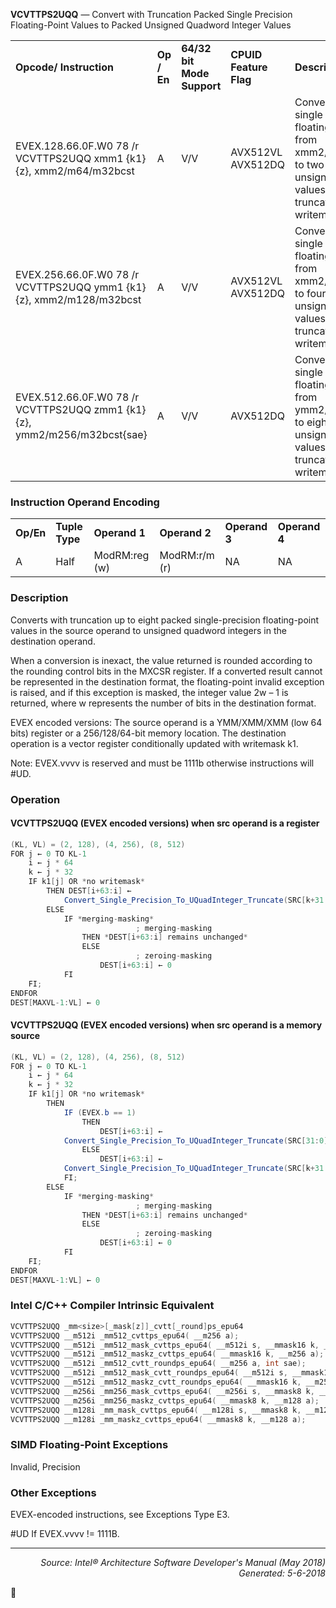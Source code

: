 <b>VCVTTPS2UQQ</b> — Convert with Truncation Packed Single Precision Floating-Point Values to
Packed Unsigned Quadword Integer Values
<table>
	<tr>
		<td><b>Opcode/ Instruction</b></td>
		<td><b>Op / En</b></td>
		<td><b>64/32 bit Mode Support</b></td>
		<td><b>CPUID Feature Flag</b></td>
		<td><b>Description</b></td>
	</tr>
	<tr>
		<td>EVEX.128.66.0F.W0 78 /r VCVTTPS2UQQ xmm1 {k1}{z}, xmm2/m64/m32bcst</td>
		<td>A</td>
		<td>V/V</td>
		<td>AVX512VL AVX512DQ</td>
		<td>Convert two packed single precision floating-point values from xmm2/m64/m32bcst to two packed unsigned quadword values in xmm1 using truncation subject to writemask k1.</td>
	</tr>
	<tr>
		<td>EVEX.256.66.0F.W0 78 /r VCVTTPS2UQQ ymm1 {k1}{z}, xmm2/m128/m32bcst</td>
		<td>A</td>
		<td>V/V</td>
		<td>AVX512VL AVX512DQ</td>
		<td>Convert four packed single precision floating-point values from xmm2/m128/m32bcst to four packed unsigned quadword values in ymm1 using truncation subject to writemask k1.</td>
	</tr>
	<tr>
		<td>EVEX.512.66.0F.W0 78 /r VCVTTPS2UQQ zmm1 {k1}{z}, ymm2/m256/m32bcst{sae}</td>
		<td>A</td>
		<td>V/V</td>
		<td>AVX512DQ</td>
		<td>Convert eight packed single precision floating-point values from ymm2/m256/m32bcst to eight packed unsigned quadword values in zmm1 using truncation subject to writemask k1.</td>
	</tr>
</table>


### Instruction Operand Encoding
<table>
	<tr>
		<td><b>Op/En</b></td>
		<td><b>Tuple Type</b></td>
		<td><b>Operand 1</b></td>
		<td><b>Operand 2</b></td>
		<td><b>Operand 3</b></td>
		<td><b>Operand 4</b></td>
	</tr>
	<tr>
		<td>A</td>
		<td>Half</td>
		<td>ModRM:reg (w)</td>
		<td>ModRM:r/m (r)</td>
		<td>NA</td>
		<td>NA</td>
	</tr>
</table>


### Description
Converts with truncation up to eight packed single-precision floating-point values in the source operand to
unsigned quadword integers in the destination operand.

When a conversion is inexact, the value returned is rounded according to the rounding control bits in the MXCSR
register. If a converted result cannot be represented in the destination format, the floating-point invalid exception
is raised, and if this exception is masked, the integer value 2w – 1 is returned, where w represents the number of
bits in the destination format.

EVEX encoded versions: The source operand is a YMM/XMM/XMM (low 64 bits) register or a 256/128/64-bit
memory location. The destination operation is a vector register conditionally updated with writemask k1.

Note: EVEX.vvvv is reserved and must be 1111b otherwise instructions will \#UD.

### Operation


#### VCVTTPS2UQQ (EVEX encoded versions) when src operand is a register
```java
(KL, VL) = (2, 128), (4, 256), (8, 512)
FOR j ← 0 TO KL-1
    i ← j * 64
    k ← j * 32
    IF k1[j] OR *no writemask*
        THEN DEST[i+63:i] ←
            Convert_Single_Precision_To_UQuadInteger_Truncate(SRC[k+31:k])
        ELSE 
            IF *merging-masking*
                            ; merging-masking
                THEN *DEST[i+63:i] remains unchanged*
                ELSE 
                            ; zeroing-masking
                    DEST[i+63:i] ← 0
            FI
    FI;
ENDFOR
DEST[MAXVL-1:VL] ← 0
```
#### VCVTTPS2UQQ (EVEX encoded versions) when src operand is a memory source
```java
(KL, VL) = (2, 128), (4, 256), (8, 512)
FOR j ← 0 TO KL-1
    i ← j * 64
    k ← j * 32
    IF k1[j] OR *no writemask*
        THEN 
            IF (EVEX.b == 1) 
                THEN
                    DEST[i+63:i] ←
            Convert_Single_Precision_To_UQuadInteger_Truncate(SRC[31:0])
                ELSE 
                    DEST[i+63:i] ←
            Convert_Single_Precision_To_UQuadInteger_Truncate(SRC[k+31:k])
            FI;
        ELSE 
            IF *merging-masking*
                            ; merging-masking
                THEN *DEST[i+63:i] remains unchanged*
                ELSE 
                            ; zeroing-masking
                    DEST[i+63:i] ← 0
            FI
    FI;
ENDFOR
DEST[MAXVL-1:VL] ← 0
```
### Intel C/C++ Compiler Intrinsic Equivalent
```c
VCVTTPS2UQQ _mm<size>[_mask[z]]_cvtt[_round]ps_epu64
VCVTTPS2UQQ __m512i _mm512_cvttps_epu64( __m256 a);
VCVTTPS2UQQ __m512i _mm512_mask_cvttps_epu64( __m512i s, __mmask16 k, __m256 a);
VCVTTPS2UQQ __m512i _mm512_maskz_cvttps_epu64( __mmask16 k, __m256 a);
VCVTTPS2UQQ __m512i _mm512_cvtt_roundps_epu64( __m256 a, int sae);
VCVTTPS2UQQ __m512i _mm512_mask_cvtt_roundps_epu64( __m512i s, __mmask16 k, __m256 a, int sae);
VCVTTPS2UQQ __m512i _mm512_maskz_cvtt_roundps_epu64( __mmask16 k, __m256 a, int sae);
VCVTTPS2UQQ __m256i _mm256_mask_cvttps_epu64( __m256i s, __mmask8 k, __m128 a);
VCVTTPS2UQQ __m256i _mm256_maskz_cvttps_epu64( __mmask8 k, __m128 a);
VCVTTPS2UQQ __m128i _mm_mask_cvttps_epu64( __m128i s, __mmask8 k, __m128 a);
VCVTTPS2UQQ __m128i _mm_maskz_cvttps_epu64( __mmask8 k, __m128 a);
```
### SIMD Floating-Point Exceptions
Invalid, Precision

### Other Exceptions

EVEX-encoded instructions, see Exceptions Type E3.
<p>#UD
If EVEX.vvvv != 1111B.

 --- 
<p align="right"><i>Source: Intel® Architecture Software Developer's Manual (May 2018)<br>Generated: 5-6-2018</i></p>
